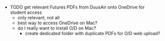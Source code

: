 - TODO get relevant Futures PDFs from DuusAir onto OneDrive for student access
	- only relevant, not all
	- best way to access OneDrive on Mac?
	- do I really want to install O/D on Mac?
		- create dedicated folder with duplicate PDFs for O/D web upload?